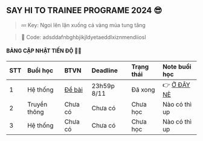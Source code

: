 ## SAY HI TO TRAINEE PROGRAME 2024 😎 ##
> 💤 Key: Ngoi lên lặn xuống cá vàng múa tung tăng 

> 🙈 Code: adsddafnbghbjikjldyetaeddlxiznmendiiosl

#### BẢNG CẬP NHẬT TIẾN ĐỘ 👩‍💻 ####                                                        

| STT | Buổi học | BTVN | Deadline | Trạng thái | Note buổi học |
| :--- | :--- | :--- | :--- | :--- | :--- |
| 1 | Hệ thống | [Đề bài](https://soraishiro.github.io/BaiTapHeThong/)  | 23h59p 8/11 | Đã xong | 👉 [Ở ĐÂY NÈ](https://github.com/DoanThu-collab/TP2024/blob/main/note.md)|
| 2 | Truyền thông | Chưa có | Chưa có | Chưa học | Nào có thì up |
| 3 | Hệ thống | Chưa có | Chưa có | Chưa học | Nào có thì up |


